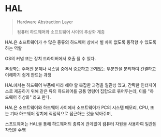 # HAL

> Hardware Abstraction Layer
>
> 컴퓨터 하드웨어와 소프트웨어 사이의 추상화 계층



HAL은 소프트웨어가 수 많은 종류의 하드웨어 상에서 별 차이 없도록 동작항 수 있도록 하는 역할

OS의 커널 또는 장치 드라이버에서 호출 될 수 있다.



추상화는 주어진 문제나 시스템 중에서 중요하고 관계있는 부분만을 분리하여 간결하고 이해하기 쉽게 만드는 과정



HAL에서는 하드웨어 부품에 따라 해야 할 복잡한 과정을 일관성 있고, 간략한 인터페이스로 제공하기 위해 같은 류의 하드웨어를 공통 명령어 집합으로 묶어두는데, 이를 "하드웨어 추상화" 라고 한다.



HAL은 소프트웨어와 하드웨어 사이에서 소프트웨어가 PC의 시스템 메모리, CPU, 또는 기타 하드웨어 장치에 직접적으로 접근하는 것을 막아주며,

소프트웨어는 HAL을 통해 하드웨어의 종류에 관계없이 컴퓨터 자원을 사용하여 일관된 작업을 수행